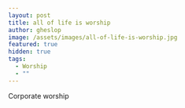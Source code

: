 ```yaml
---
layout: post
title: all of life is worship
author: gheslop
image: /assets/images/all-of-life-is-worship.jpg
featured: true
hidden: true
tags:
  - Worship
  - ""
---
```

Corporate worship